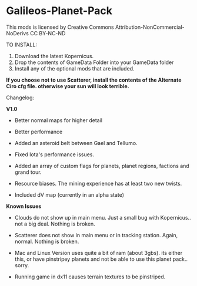 # Galileos-Planet-Pack

This mods is licensed by Creative Commons Attribution-NonCommercial-NoDerivs 
CC BY-NC-ND 

TO INSTALL:

1. Download the latest Kopernicus.
2. Drop the contents of GameData Folder into your GameData folder
3. Install any of the optional mods that are included.

**If you choose not to use Scatterer, install the contents of the Alternate Ciro cfg file. otherwise your sun will look terrible.**


Changelog:

**V1.0**

* Better normal maps for higher detail

* Better performance 

* Added an asteroid belt between Gael and Tellumo.

* Fixed Iota's performance issues.

* Added an array of custom flags for planets, planet regions, factions and grand tour.

* Resource biases. The mining experience has at least two new twists.

* Included dV map (currently in an alpha state)



**Known Issues**
 
* Clouds do not show up in main menu. Just a small bug with Kopernicus.. not a big deal. Nothing is broken.

* Scatterer does not show in main menu or in tracking station. Again, normal. Nothing is broken.

* Mac and Linux Version uses quite a bit of ram (about 3gbs). its either this, or have pinstripey planets and not be able to use this planet pack.. sorry.

* Running game in dx11 causes terrain textures to be pinstriped.
